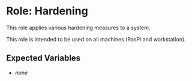 # Role: Hardening

This role applies various hardening measures to a system.

This role is intended to be used on all machines (RasPi and workstation).

## Expected Variables

- _none_
